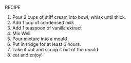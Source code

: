 RECIPE
1. Pour 2 cups of stiff cream into bowl, whisk until thick.
2. Add 1 cup of condensed milk
3. Add 1 teaspoon of vanilla extract
4. Mix Well
5. Pour mixture into a mould
6. Put in fridge for at least 6 hours.
7. Take it out and scoop it out of the mould
8. eat and enjoy!
